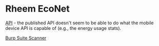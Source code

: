 Rheem EcoNet
============

[API](http://io.myrheem.com) - the published API doesn't seem to be able to
do what the mobile device API is capable of (e.g., the energy usage stats).

[Burp Suite Scanner](https://portswigger.net/burp)
